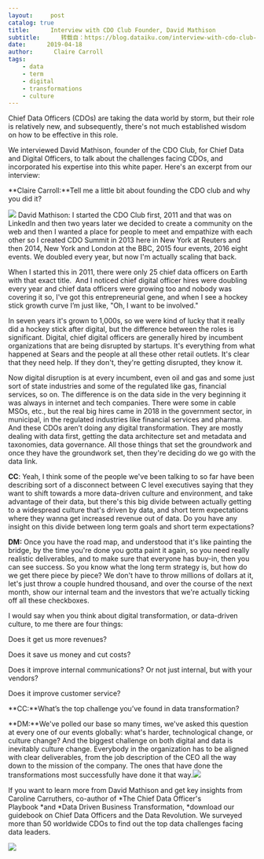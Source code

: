```yaml
---
layout:     post
catalog: true
title:      Interview with CDO Club Founder, David Mathison
subtitle:      转载自：https://blog.dataiku.com/interview-with-cdo-club-david-mathison
date:      2019-04-18
author:      Claire Carroll
tags:
    - data
    - term
    - digital
    - transformations
    - culture
---
```


Chief Data Officers (CDOs) are taking the data world by storm, but their role is relatively new, and subsequently, there's not much established wisdom on how to be effective in this role.

We interviewed David Mathison, founder of the CDO Club, for Chief Data and Digital Officers, to talk about the challenges facing CDOs, and incorporated his expertise into this white paper. Here's an excerpt from our interview:

**Claire Carroll:**Tell me a little bit about founding the CDO club and why you did it?

![](https://blog.dataiku.com/hs-fs/hubfs/DavidMathison_CDOSummit_2017NYC_64.jpg?width=300&name=DavidMathison_CDOSummit_2017NYC_64.jpg)
David Mathison: I started the CDO Club first, 2011 and that was on LinkedIn and then two years later we decided to create a community on the web and then I wanted a place for people to meet and empathize with each other so I created CDO Summit in 2013 here in New York at Reuters and then 2014, New York and London at the BBC, 2015 four events, 2016 eight events. We doubled every year, but now I'm actually scaling that back.

When I started this in 2011, there were only 25 chief data officers on Earth with that exact title.  And I noticed chief digital officer hires were doubling every year and chief data officers were growing too and nobody was covering it so, I've got this entrepreneurial gene, and when I see a hockey stick growth curve I’m just like, "Oh, I want to be involved."

In seven years it's grown to 1,000s, so we were kind of lucky that it really did a hockey stick after digital, but the difference between the roles is significant. Digital, chief digital officers are generally hired by incumbent organizations that are being disrupted by startups. It's everything from what happened at Sears and the people at all these other retail outlets. It's clear that they need help. If they don't, they're getting disrupted, they know it.

Now digital disruption is at every incumbent, even oil and gas and some just sort of state industries and some of the regulated like gas, financial services, so on. The difference is on the data side in the very beginning it was always in internet and tech companies. There were some in cable MSOs, etc., but the real big hires came in 2018 in the government sector, in municipal, in the regulated industries like financial services and pharma. And these CDOs aren’t doing any digital transformation. They are mostly dealing with data first, getting the data architecture set and metadata and taxonomies, data governance. All those things that set the groundwork and once they have the groundwork set, then they're deciding do we go with the data link.

**CC**: Yeah, I think some of the people we've been talking to so far have been describing sort of a disconnect between C level executives saying that they want to shift towards a more data-driven culture and environment, and take advantage of their data, but there's this big divide between actually getting to a widespread culture that's driven by data, and short term expectations where they wanna get increased revenue out of data. Do you have any insight on this divide between long term goals and short term expectations?

**DM:** Once you have the road map, and understood that it's like painting the bridge, by the time you're done you gotta paint it again, so you need really realistic deliverables, and to make sure that everyone has buy-in, then you can see success. So you know what the long term strategy is, but how do we get there piece by piece? We don't have to throw millions of dollars at it, let's just throw a couple hundred thousand, and over the course of the next month, show our internal team and the investors that we're actually ticking off all these checkboxes.

I would say when you think about digital transformation, or data-driven culture, to me there are four things:


Does it get us more revenues?


Does it save us money and cut costs?


Does it improve internal communications? Or not just internal, but with your vendors?


Does it improve customer service?


**CC:**What’s the top challenge you’ve found in data transformation?

**DM:**We've polled our base so many times, we've asked this question at every one of our events globally: what's harder, technological change, or culture change? And the biggest challenge on both digital and data is inevitably culture change. Everybody in the organization has to be aligned with clear deliverables, from the job description of the CEO all the way down to the mission of the company. The ones that have done the transformations most successfully have done it that way.![](https://blog.dataiku.com/hs-fs/hubfs/data%20leader.jpg?width=366&name=data%20leader.jpg)


If you want to learn more from David Mathison and get key insights from Caroline Carruthers, co-author of *The Chief Data Officer's Playbook *and *Data Driven Business Transformation, *download our guidebook on Chief Data Officers and the Data Revolution. We surveyed more than 50 worldwide CDOs to find out the top data challenges facing data leaders.

![](https://blog.dataiku.com/hs/cta/cta/default/2123903/15ab24d8-16e7-4945-83e8-16faae2e2c69.png)


